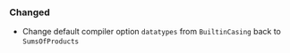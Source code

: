 ### Changed

- Change default compiler option `datatypes` from `BuiltinCasing` back to `SumsOfProducts`
